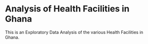 # Analysis of Health Facilities in Ghana

This is an Exploratory Data Analysis of the various Health Facilities in Ghana.
